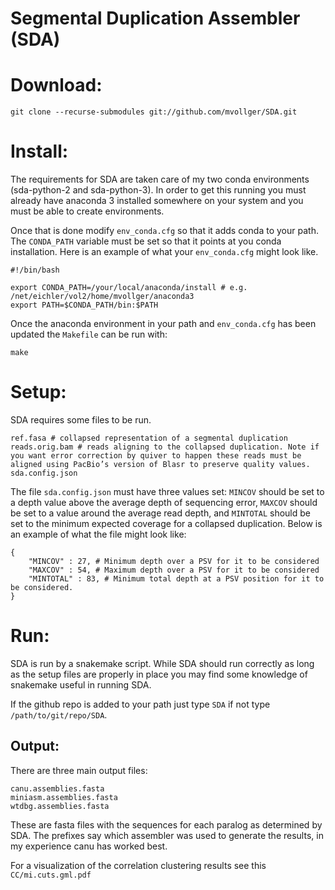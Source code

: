 # Segmental Duplication Assembler (SDA)


# Download: #
```
git clone --recurse-submodules git://github.com/mvollger/SDA.git
```

# Install: #
The requirements for SDA are taken care of my two conda environments (sda-python-2 and sda-python-3). In order to get this running you must already have anaconda 3 installed somewhere on your system and you must be able to create environments. 

Once that is done modify `env_conda.cfg` so that it adds conda to your path. The `CONDA_PATH` variable must be set so that it points at you conda installation. Here is an example of what your `env_conda.cfg` might look like.
```
#!/bin/bash

export CONDA_PATH=/your/local/anaconda/install # e.g. /net/eichler/vol2/home/mvollger/anaconda3
export PATH=$CONDA_PATH/bin:$PATH

```

Once the anaconda environment in your path and `env_conda.cfg` has been updated the `Makefile` can be run with:
```
make
```

# Setup: #
SDA requires some files to be run.
```
ref.fasa # collapsed representation of a segmental duplication
reads.orig.bam # reads aligning to the collapsed duplication. Note if you want error correction by quiver to happen these reads must be aligned using PacBio’s version of Blasr to preserve quality values. 
sda.config.json
```

The file `sda.config.json` must have three values set:
 `MINCOV` should be set to a depth value above the average depth of sequencing error, `MAXCOV` should be set to a value around the average read depth, and `MINTOTAL` should be set to the minimum expected coverage for a collapsed duplication. 
Below is an example of what the file might look like:
```
{
	"MINCOV" : 27, # Minimum depth over a PSV for it to be considered
	"MAXCOV" : 54, # Maximum depth over a PSV for it to be considered
	"MINTOTAL" : 83, # Minimum total depth at a PSV position for it to be considered. 
}
```

# Run: #

SDA is run by a snakemake script. While SDA should run correctly as long as the setup files are properly in place you may find some knowledge of snakemake useful in running SDA.  

If the github repo is added to your path just type `SDA` if not type `/path/to/git/repo/SDA`.


## Output: ##
There are three main output files:
```
canu.assemblies.fasta
miniasm.assemblies.fasta
wtdbg.assemblies.fasta
```
These are fasta files with the sequences for each paralog as determined by SDA. The prefixes say which assembler was used to generate the results, in my experience canu has worked best.

For a visualization of the correlation clustering results see this `CC/mi.cuts.gml.pdf`



